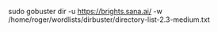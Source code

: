 sudo gobuster dir -u https://brights.sana.ai/ -w /home/roger/wordlists/dirbuster/directory-list-2.3-medium.txt
